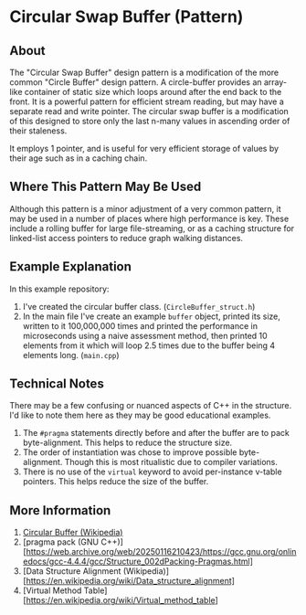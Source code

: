 # Circular Swap Buffer (Pattern)

## About

The "Circular Swap Buffer" design pattern is a modification of the more common "Circle Buffer" design pattern. A circle-buffer provides an array-like container of static size which loops around after the end back to the front. It is a powerful pattern for efficient stream reading, but may have a separate read and write pointer. The circular swap buffer is a modification of this designed to store only the last n-many values in ascending order of their staleness.

It employs 1 pointer, and is useful for very efficient storage of values by their age such as in a caching chain.

## Where This Pattern May Be Used

Although this pattern is a minor adjustment of a very common pattern, it may be used in a number of places where high performance is key. These include a rolling buffer for large file-streaming, or as a caching structure for linked-list access pointers to reduce graph walking distances.

## Example Explanation

In this example repository:
1. I've created the circular buffer class. (`CircleBuffer_struct.h`) 
2. In the main file I've create an example `buffer` object, printed its size, written to it 100,000,000 times and printed the performance in microseconds using a naive assessment method, then printed 10 elements from it which will loop 2.5 times due to the buffer being 4 elements long. (`main.cpp`)

## Technical Notes
There may be a few confusing or nuanced aspects of C++ in the structure. I'd like to note them here as they may be good educational examples.

1. The `#pragma` statements directly before and after the buffer are to pack byte-alignment. This helps to reduce the structure size.
2. The order of instantiation was chose to improve possible byte-alignment. Though this is most ritualistic due to compiler variations.
3. There is no use of the `virtual` keyword to avoid per-instance v-table pointers. This helps reduce the size of the buffer.

## More Information
1. [Circular Buffer (Wikipedia)](https://en.wikipedia.org/wiki/Circular_buffer)
2. [pragma pack (GNU C++)][https://web.archive.org/web/20250116210423/https://gcc.gnu.org/onlinedocs/gcc-4.4.4/gcc/Structure_002dPacking-Pragmas.html]
3. [Data Structure Alignment (Wikipedia)][https://en.wikipedia.org/wiki/Data_structure_alignment]
4. [Virtual Method Table][https://en.wikipedia.org/wiki/Virtual_method_table]